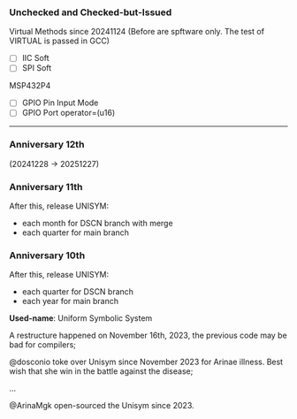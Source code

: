 
### Unchecked and Checked-but-Issued

Virtual Methods since 20241124
(Before are spftware only. The test of VIRTUAL is passed in GCC)
- [ ] IIC Soft
- [ ] SPI Soft

MSP432P4
- [ ] GPIO Pin  Input Mode
- [ ] GPIO Port operator=(u16)

---

### Anniversary 12th

(20241228 -> 20251227)

### Anniversary 11th

After this, release UNISYM:
- each month for DSCN branch with merge
- each quarter for main branch

### Anniversary 10th

After this, release UNISYM:
- each quarter for DSCN branch
- each year for main branch

**Used-name**: Uniform Symbolic System

A restructure happened on November 16th, 2023, the previous code may be bad for compilers;

@dosconio toke over Unisym since November 2023 for Arinae illness. Best wish that she win in the battle against the disease;

...

@ArinaMgk open-sourced the Unisym since 2023.